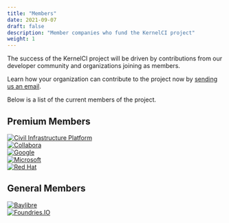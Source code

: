 ```yaml
---
title: "Members"
date: 2021-09-07
draft: false
description: "Member companies who fund the KernelCI project"
weight: 1
---
```


The success of the KernelCI project will be driven by contributions from our
developer community and organizations joining as members.

Learn how your organization can contribute to the project now by [sending us an
email](mailto:kernelci-members@groups.io?subject=KernelCI%20membership%20information%20request).

Below is a list of the current members of the project.

## Premium Members
<div class="container">
  <div class="row row-cols-3">
    <div class="col p-3"><a href="https://www.cip-project.org/" target="_blank"><img src="/image/cip-stacked-color.svg" alt="Civil Infrastructure Platform" title="Civil Infrastructure Platform" /></a></div>
    <div class="col p-3"><a href="https://www.collabora.com/" target="_blank"><img src="/image/collabora-stacked-color.svg" alt="Collabora" title="Collabora" /></a></div>
    <div class="col p-3"><a href="https://www.google.com/" target="_blank"><img src="/image/google-color.svg" alt="Google" title="Google" /></a></div>
    <div class="col p-3"><a href="https://www.microsoft.com/" target="_blank"><img src="/image/microsoft-color.svg" alt="Microsoft" title="Microsoft" /></a></div>
    <div class="col p-3"><a href="https://www.redhat.com/" target="_blank"><img src="/image/redhat-color.svg" alt="Red Hat" title="Red Hat" /></a></div>
  </div>
</div>

## General Members
<div class="container">
  <div class="row row-cols-4">
    <div class="col p-3"><a href="https://www.baylibre.com/" target="_blank"><img src="/image/baylibre-horizontal-color.svg" alt="Baylibre" title="Baylibre" /></a></div>
    <div class="col p-3"><a href="https://www.foundries.io/" target="_blank"><img src="/image/foundries-io-stacked-color.svg" alt="Foundries.IO" title="Foundries.IO" /></a></div>
  </div>
</div>
